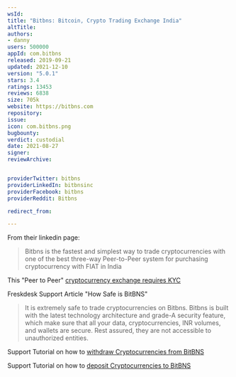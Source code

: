 ```yaml
---
wsId: 
title: "Bitbns: Bitcoin, Crypto Trading Exchange India"
altTitle: 
authors:
- danny
users: 500000
appId: com.bitbns
released: 2019-09-21
updated: 2021-12-10
version: "5.0.1"
stars: 3.4
ratings: 13453
reviews: 6838
size: 705k
website: https://bitbns.com
repository: 
issue: 
icon: com.bitbns.png
bugbounty: 
verdict: custodial
date: 2021-08-27
signer: 
reviewArchive:


providerTwitter: bitbns
providerLinkedIn: bitbnsinc
providerFacebook: bitbns
providerReddit: Bitbns

redirect_from:

---
```



From their linkedin page:

> Bitbns is the fastest and simplest way to trade cryptocurrencies with one of the best three-way Peer-to-Peer system for purchasing cryptocurrency with FIAT in India 

This "Peer to Peer" [cryptocurrency exchange requires KYC](https://bitbns.com/trade/#/verify/international)

Freskdesk Support Article "How Safe is BitBNS"

> It is extremely safe to trade cryptocurrencies on Bitbns. Bitbns is built with the latest technology architecture and grade-A security feature, which make sure that all your data, cryptocurrencies, INR volumes, and wallets are secure. Rest assured, they are not accessible to unauthorized entities.

Support Tutorial on how to [withdraw Cryptocurrencies from BitBNS](https://bitbns.freshdesk.com/support/solutions/articles/35000045142-how-to-withdraw-cryptocurrencies-from-bitbns-)

Support Tutorial on how to [deposit Cryptocurrencies to BitBNS](https://bitbns.freshdesk.com/support/solutions/articles/35000045132-how-to-deposit-cryptocurrencies-on-bitbns-)
